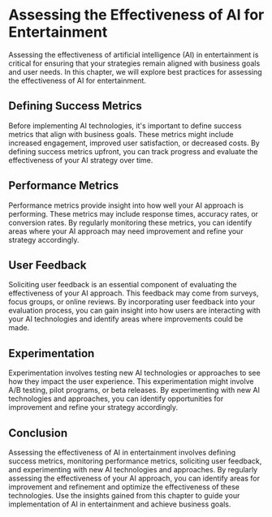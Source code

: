 # Assessing the Effectiveness of AI for Entertainment

Assessing the effectiveness of artificial intelligence (AI) in entertainment is critical for ensuring that your strategies remain aligned with business goals and user needs. In this chapter, we will explore best practices for assessing the effectiveness of AI for entertainment.

Defining Success Metrics
------------------------

Before implementing AI technologies, it's important to define success metrics that align with business goals. These metrics might include increased engagement, improved user satisfaction, or decreased costs. By defining success metrics upfront, you can track progress and evaluate the effectiveness of your AI strategy over time.

Performance Metrics
-------------------

Performance metrics provide insight into how well your AI approach is performing. These metrics may include response times, accuracy rates, or conversion rates. By regularly monitoring these metrics, you can identify areas where your AI approach may need improvement and refine your strategy accordingly.

User Feedback
-------------

Soliciting user feedback is an essential component of evaluating the effectiveness of your AI approach. This feedback may come from surveys, focus groups, or online reviews. By incorporating user feedback into your evaluation process, you can gain insight into how users are interacting with your AI technologies and identify areas where improvements could be made.

Experimentation
---------------

Experimentation involves testing new AI technologies or approaches to see how they impact the user experience. This experimentation might involve A/B testing, pilot programs, or beta releases. By experimenting with new AI technologies and approaches, you can identify opportunities for improvement and refine your strategy accordingly.

Conclusion
----------

Assessing the effectiveness of AI in entertainment involves defining success metrics, monitoring performance metrics, soliciting user feedback, and experimenting with new AI technologies and approaches. By regularly assessing the effectiveness of your AI approach, you can identify areas for improvement and refinement and optimize the effectiveness of these technologies. Use the insights gained from this chapter to guide your implementation of AI in entertainment and achieve business goals.
